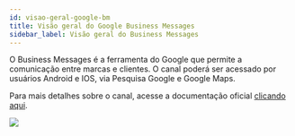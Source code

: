 ```yaml
---
id: visao-geral-google-bm
title: Visão geral do Google Business Messages
sidebar_label: Visão geral do Business Messages
---
```

 
O Business Messages é a ferramenta do Google que permite a comunicação entre marcas e clientes. O canal poderá ser acessado por usuários Android e IOS, via Pesquisa Google e Google Maps.

Para mais detalhes sobre o canal, acesse a documentação oficial [clicando aqui](https://developers.google.com/business-communications/business-messages).
 
![](/img/channels/google-rcs/visao-geral-01.png)
 
 
<!-- Rating frame -->
<script type="text/javascript" src="/scripts/rating.js"></script>
